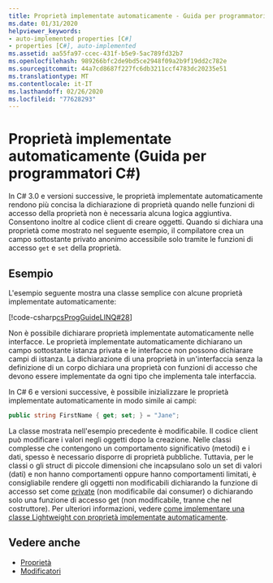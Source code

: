 ```yaml
---
title: Proprietà implementate automaticamente - Guida per programmatori C#
ms.date: 01/31/2020
helpviewer_keywords:
- auto-implemented properties [C#]
- properties [C#], auto-implemented
ms.assetid: aa55fa97-ccec-431f-b5e9-5ac789fd32b7
ms.openlocfilehash: 989266bfc2de9bd5ce2948f09a2b9f19dd2c782e
ms.sourcegitcommit: 44a7cd8687f227fc6db3211ccf4783dc20235e51
ms.translationtype: MT
ms.contentlocale: it-IT
ms.lasthandoff: 02/26/2020
ms.locfileid: "77628293"
---
```

# <a name="auto-implemented-properties-c-programming-guide"></a>Proprietà implementate automaticamente (Guida per programmatori C#)

In C# 3.0 e versioni successive, le proprietà implementate automaticamente rendono più concisa la dichiarazione di proprietà quando nelle funzioni di accesso della proprietà non è necessaria alcuna logica aggiuntiva. Consentono inoltre al codice client di creare oggetti. Quando si dichiara una proprietà come mostrato nel seguente esempio, il compilatore crea un campo sottostante privato anonimo accessibile solo tramite le funzioni di accesso `get` e `set` della proprietà.
  
## <a name="example"></a>Esempio

L'esempio seguente mostra una classe semplice con alcune proprietà implementate automaticamente:  

[!code-csharp[csProgGuideLINQ#28](~/samples/snippets/csharp/VS_Snippets_VBCSharp/csProgGuideLINQ/CS/csRef30LangFeatures_2.cs#28)]  

Non è possibile dichiarare proprietà implementate automaticamente nelle interfacce. Le proprietà implementate automaticamente dichiarano un campo sottostante istanza privata e le interfacce non possono dichiarare campi di istanza. La dichiarazione di una proprietà in un'interfaccia senza la definizione di un corpo dichiara una proprietà con funzioni di accesso che devono essere implementate da ogni tipo che implementa tale interfaccia.

In C# 6 e versioni successive, è possibile inizializzare le proprietà implementate automaticamente in modo simile ai campi:  
 
```csharp  
public string FirstName { get; set; } = "Jane";  
```  
 
La classe mostrata nell'esempio precedente è modificabile. Il codice client può modificare i valori negli oggetti dopo la creazione. Nelle classi complesse che contengono un comportamento significativo (metodi) e i dati, spesso è necessario disporre di proprietà pubbliche. Tuttavia, per le classi o gli struct di piccole dimensioni che incapsulano solo un set di valori (dati) e non hanno comportamenti oppure hanno comportamenti limitati, è consigliabile rendere gli oggetti non modificabili dichiarando la funzione di accesso set come [private](../../language-reference/keywords/private.md) (non modificabile dai consumer) o dichiarando solo una funzione di accesso get (non modificabile, tranne che nel costruttore).  Per ulteriori informazioni, vedere [come implementare una classe Lightweight con proprietà implementate automaticamente](./how-to-implement-a-lightweight-class-with-auto-implemented-properties.md).

## <a name="see-also"></a>Vedere anche

- [Proprietà](./properties.md)
- [Modificatori](/dotnet/csharp/language-reference/keywords)
